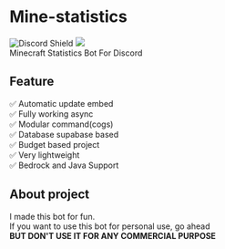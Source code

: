 # Mine-statistics
<img src="https://discord.com/api/guilds/1292780177218080798/widget.png?style=shield" alt="Discord Shield"/> <a href="https://discord.com/oauth2/authorize?client_id=971570577057935390"><img src="https://img.shields.io/badge/Click_here-To_invite_bot-blue"></a><br>
Minecraft Statistics Bot For Discord

## Feature
✅ Automatic update embed <br>
✅ Fully working async <br>
✅ Modular command(cogs) <br> 
✅ Database supabase based <br>
✅ Budget based project <br>
✅ Very lightweight <br>
✅ Bedrock and Java Support

## About project
I made this bot for fun. <br>
If you want to use this bot for personal use, go ahead <br>
**BUT DON'T USE IT FOR ANY COMMERCIAL PURPOSE**
